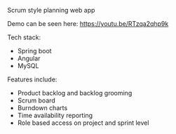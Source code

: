 Scrum style planning web app


Demo can be seen here:
https://youtu.be/RTzqa2qhp9k

Tech stack:

* Spring boot
* Angular
* MySQL


Features include:
* Product backlog and backlog grooming
* Scrum board
* Burndown charts
* Time availability reporting
* Role based access on project and sprint level
